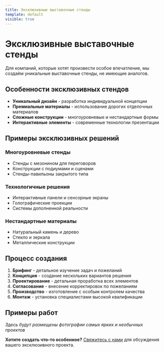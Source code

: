 ```yaml
---
title: Эксклюзивные выставочные стенды
template: default
visible: true
---
```


# Эксклюзивные выставочные стенды

Для компаний, которые хотят произвести особое впечатление, мы создаём уникальные выставочные стенды, не имеющие аналогов.

## Особенности эксклюзивных стендов

- **Уникальный дизайн** - разработка индивидуальной концепции
- **Премиальные материалы** - использование дорогих отделочных материалов
- **Сложные конструкции** - многоуровневые и нестандартные формы
- **Интерактивные элементы** - современные технологии презентации

## Примеры эксклюзивных решений

### Многоуровневые стенды
- Стенды с мезонином для переговоров
- Конструкции с подиумами и сценами
- Стенды-павильоны закрытого типа

### Технологичные решения
- Интерактивные панели и сенсорные экраны
- Голографические проекции
- Системы дополненной реальности

### Нестандартные материалы
- Натуральный камень и дерево
- Стекло и зеркала
- Металлические конструкции

## Процесс создания

1. **Брифинг** - детальное изучение задач и пожеланий
2. **Концепция** - создание нескольких вариантов решения
3. **Проектирование** - детальная проработка всех элементов
4. **Согласование** - внесение корректировок по пожеланиям
5. **Производство** - изготовление с особым контролем качества
6. **Монтаж** - установка специалистами высокой квалификации

## Примеры работ

*Здесь будут размещены фотографии самых ярких и необычных проектов*

**Хотите создать что-то особенное?** [Свяжитесь с нами](/kontakty) для обсуждения вашего эксклюзивного проекта. 